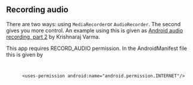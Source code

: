 
##  Recording audio 


There are two ways: using `MediaRecorder`or `AudioRecorder`.
The second gives you more control. An example using this is given as [Android audio recording, part 2](http://www.androiddevblog.net/android/android-audio-recording-part-2) by  Krishnaraj Varma.


This app requires RECORD_AUDIO permission.
In the AndroidManifest file this is
given by

```

	
	  <uses-permission android:name="android.permission.INTERNET"/>
	
      
```



